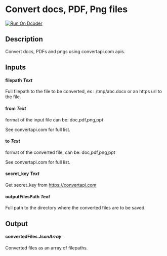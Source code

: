 # Convert docs, PDF, Png files
[![Run On Dcoder](https://static-content.dcoder.tech/dcoder-assets/run-on-dcoder.svg)](https://code.dcoder.tech/feed/block/60d5abcf25eb897504dc4b99)

## Description
Convert docs, PDFs and pngs using convertapi.com apis.

## Inputs
#### **filepath**  *Text*
Full filepath to the file to be converted, ex : /tmp/abc.docx or an https url to the file.
#### **from**  *Text*
format of the input file can be: doc,pdf,png,ppt

See convertapi.com for full list.
#### **to**  *Text*
format of the converted file, can be: doc,pdf,png,ppt

See convertapi.com for full list.
#### **secret_key**  *Text*
Get secret_key from https://convertapi.com
#### **outputFilesPath**  *Text*
Full path to the directory where the converted files are to be saved.

## Output
#### **convertedFiles**  *JsonArray*
Converted files as an array of filepaths.

